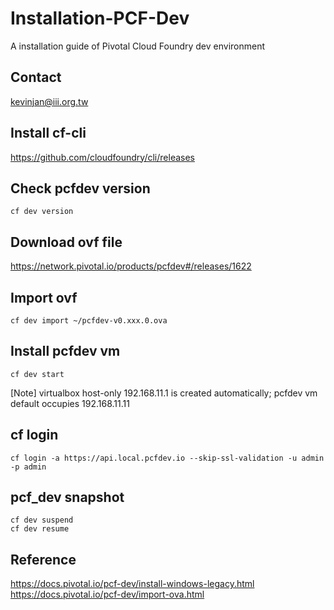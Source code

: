 # Installation-PCF-Dev
A installation guide of Pivotal Cloud Foundry dev environment

## Contact
kevinjan@iii.org.tw

## Install cf-cli
https://github.com/cloudfoundry/cli/releases  

## Check pcfdev version
```shell=
cf dev version
```
## Download ovf file
https://network.pivotal.io/products/pcfdev#/releases/1622

## Import ovf
```shell=
cf dev import ~/pcfdev-v0.xxx.0.ova
```
## Install pcfdev vm
```shell=
cf dev start
```
[Note] virtualbox host-only 192.168.11.1 is created automatically; pcfdev vm default occupies 192.168.11.11
       
## cf login
```shell=
cf login -a https://api.local.pcfdev.io --skip-ssl-validation -u admin -p admin
```
## pcf_dev snapshot
```shell=
cf dev suspend
cf dev resume
```

## Reference
https://docs.pivotal.io/pcf-dev/install-windows-legacy.html  
https://docs.pivotal.io/pcf-dev/import-ova.html
